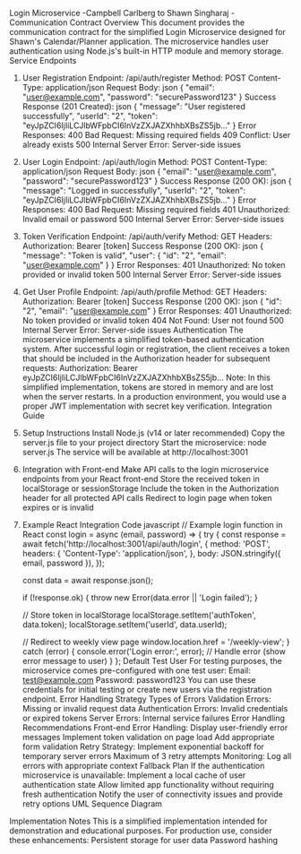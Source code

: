 Login Microservice -Campbell Carlberg to Shawn Singharaj - Communication Contract
Overview
This document provides the communication contract for the simplified Login Microservice designed for Shawn's Calendar/Planner application. The microservice handles user authentication using Node.js's built-in HTTP module and memory storage.
Service Endpoints
1. User Registration
Endpoint: /api/auth/register
Method: POST
Content-Type: application/json
Request Body:
 json
{
  "email": "user@example.com",
  "password": "securePassword123"
}
Success Response (201 Created):
 json
{
  "message": "User registered successfully",
  "userId": "2",
  "token": "eyJpZCI6IjIiLCJlbWFpbCI6InVzZXJAZXhhbXBsZS5jb..."
}
Error Responses:
400 Bad Request: Missing required fields
409 Conflict: User already exists
500 Internal Server Error: Server-side issues
2. User Login
Endpoint: /api/auth/login
Method: POST
Content-Type: application/json
Request Body:
 json
{
  "email": "user@example.com",
  "password": "securePassword123"
}
Success Response (200 OK):
 json
{
  "message": "Logged in successfully",
  "userId": "2",
  "token": "eyJpZCI6IjIiLCJlbWFpbCI6InVzZXJAZXhhbXBsZS5jb..."
}
Error Responses:
400 Bad Request: Missing required fields
401 Unauthorized: Invalid email or password
500 Internal Server Error: Server-side issues
3. Token Verification
Endpoint: /api/auth/verify
Method: GET
Headers:
Authorization: Bearer [token]
Success Response (200 OK):
 json
{
  "message": "Token is valid",
  "user": {
    "id": "2",
    "email": "user@example.com"
  }
}
Error Responses:
401 Unauthorized: No token provided or invalid token
500 Internal Server Error: Server-side issues
4. Get User Profile
Endpoint: /api/auth/profile
Method: GET
Headers:
Authorization: Bearer [token]
Success Response (200 OK):
 json
{
  "id": "2",
  "email": "user@example.com"
}
Error Responses:
401 Unauthorized: No token provided or invalid token
404 Not Found: User not found
500 Internal Server Error: Server-side issues
Authentication
The microservice implements a simplified token-based authentication system. After successful login or registration, the client receives a token that should be included in the Authorization header for subsequent requests:
Authorization: Bearer eyJpZCI6IjIiLCJlbWFpbCI6InVzZXJAZXhhbXBsZS5jb...
Note: In this simplified implementation, tokens are stored in memory and are lost when the server restarts. In a production environment, you would use a proper JWT implementation with secret key verification.
Integration Guide
1. Setup Instructions
Install Node.js (v14 or later recommended)
Copy the server.js file to your project directory
Start the microservice: node server.js
The service will be available at http://localhost:3001
2. Integration with Front-end
Make API calls to the login microservice endpoints from your React front-end
Store the received token in localStorage or sessionStorage
Include the token in the Authorization header for all protected API calls
Redirect to login page when token expires or is invalid
3. Example React Integration Code
javascript
// Example login function in React
const login = async (email, password) => {
  try {
    const response = await fetch('http://localhost:3001/api/auth/login', {
      method: 'POST',
      headers: {
        'Content-Type': 'application/json',
      },
      body: JSON.stringify({ email, password }),
    });
    
    const data = await response.json();
    
    if (!response.ok) {
      throw new Error(data.error || 'Login failed');
    }
    
    // Store token in localStorage
    localStorage.setItem('authToken', data.token);
    localStorage.setItem('userId', data.userId);
    
    // Redirect to weekly view page
    window.location.href = '/weekly-view';
  } catch (error) {
    console.error('Login error:', error);
    // Handle error (show error message to user)
  }
};
Default Test User
For testing purposes, the microservice comes pre-configured with one test user:
Email: test@example.com
Password: password123
You can use these credentials for initial testing or create new users via the registration endpoint.
Error Handling Strategy
Types of Errors
Validation Errors: Missing or invalid request data
Authentication Errors: Invalid credentials or expired tokens
Server Errors: Internal service failures
Error Handling Recommendations
Front-end Error Handling:
Display user-friendly error messages
Implement token validation on page load
Add appropriate form validation
Retry Strategy:
Implement exponential backoff for temporary server errors
Maximum of 3 retry attempts
Monitoring:
Log all errors with appropriate context
Fallback Plan
If the authentication microservice is unavailable:
Implement a local cache of user authentication state
Allow limited app functionality without requiring fresh authentication
Notify the user of connectivity issues and provide retry options
UML Sequence Diagram


Implementation Notes
This is a simplified implementation intended for demonstration and educational purposes. For production use, consider these enhancements:
Persistent storage for user data
Password hashing

